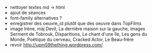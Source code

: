 * nettoyer textes md -> html
* ajout de séances
* font-family alternatives ?
* enregistrer des oeuvre_id plutôt que des oeuvre dans TopFilms
* image Irène, màj Devil, La dernière maison sur la gauche, images Serment de Tobrouk, Disparitions, Le chant d'une île, Les gens du Monde, Poétique du cerveau, Cracked Actor, Le Beau-frère
* revoir http://upm59thething.wordpress.com/
